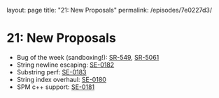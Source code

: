 layout: page
title: "21: New Proposals"
permalink: /episodes/7e0227d3/

# 21: New Proposals

- Bug of the week (sandboxing!): [SR-549](https://bugs.swift.org/browse/SR-5491), [SR-5061](https://bugs.swift.org/browse/SR-5061)
- String newline escaping: [SE-0182](https://github.com/apple/swift-evolution/blob/master/proposals/0182-newline-escape-in-strings.md)
- Substring perf: [SE-0183](https://github.com/apple/swift-evolution/blob/master/proposals/0183-substring-affordances.md)
- String index overhaul: [SE-0180](https://github.com/apple/swift-evolution/blob/master/proposals/0180-string-index-overhaul.md)
- SPM c++ support: [SE-0181](https://github.com/apple/swift-evolution/blob/master/proposals/0181-package-manager-cpp-language-version.md)
